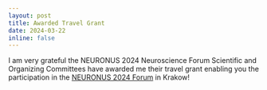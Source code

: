 ```yaml
---
layout: post
title: Awarded Travel Grant
date: 2024-03-22
inline: false
---
```

I am very grateful the NEURONUS 2024 Neuroscience Forum Scientific and Organizing Committees have awarded me their travel grant enabling you the participation in the <a href="https://neuronusforum.pl">NEURONUS 2024 Forum</a> in Krakow!

